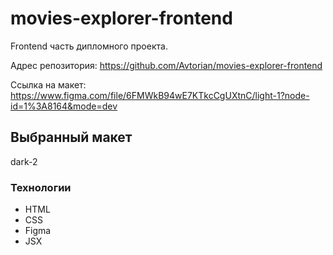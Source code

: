 # movies-explorer-frontend
Frontend часть дипломного проекта.

Адрес репозитория: https://github.com/Avtorian/movies-explorer-frontend

Ссылка на макет: https://www.figma.com/file/6FMWkB94wE7KTkcCgUXtnC/light-1?node-id=1%3A8164&mode=dev

## Выбранный макет

dark-2

### Технологии
* HTML
* CSS
* Figma
* JSX
